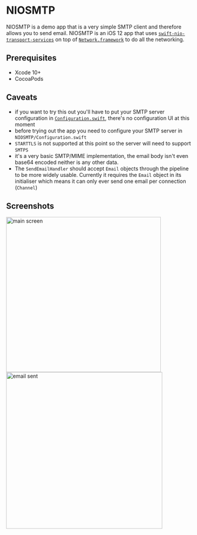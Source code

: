 # NIOSMTP

NIOSMTP is a demo app that is a very simple SMTP client and therefore allows you to send email. NIOSMTP is an iOS 12 app that uses [`swift-nio-transport-services`](https://github.com/apple/swift-nio-transport-services) on top of [`Network.framework`](https://developer.apple.com/documentation/network) to do all the networking.

## Prerequisites

- Xcode 10+
- CocoaPods

## Caveats

- if you want to try this out you'll have to put your SMTP server configuration
  in [`Configuration.swift`](https://github.com/apple/swift-nio-examples/blob/master/NIOSMTP/NIOSMTP/Configuration.swift), there's no configuration UI at this moment
- before trying out the app you need to configure your SMTP server in `NIOSMTP/Configuration.swift`
- `STARTTLS` is not supported at this point so the server will need to support `SMTPS`
- it's a very basic SMTP/MIME implementation, the email body isn't even base64 encoded neither is any other data.
- The `SendEmailHandler` should accept `Email` objects through the pipeline to be more widely usable. Currently it requires the `Email` object in its initialiser which means it can only ever send one email per connection (`Channel`)

## Screenshots

<img width="418" alt="main screen" src="https://user-images.githubusercontent.com/624238/45869756-2987da00-bd81-11e8-8a35-732d050eb44a.png">
<img width="422" alt="email sent" src="https://user-images.githubusercontent.com/624238/45869764-2d1b6100-bd81-11e8-8082-d7bc43e0b05b.png">
